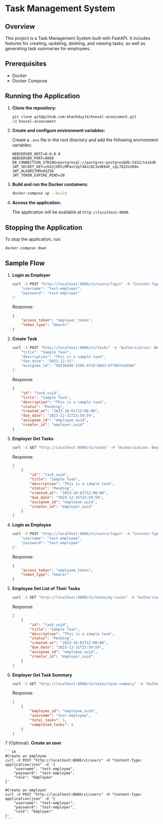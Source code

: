# Task Management System

## Overview

This project is a Task Management System built with FastAPI. It includes features for creating, updating, deleting, and viewing tasks, as well as generating task summaries for employees.

## Prerequisites

- Docker
- Docker Compose

## Running the Application

1. **Clone the repository:**

    ```sh
    git clone git@github.com:khanhduy14/knovel-assessment.git
    cd knovel-assessment
    ```

2. **Create and configure environment variables:**

    Create a `.env` file in the root directory and add the following environment variables:

    ```env
    WEBSERVER_HOST=0.0.0.0
    WEBSERVER_PORT=8080
    DB_CONNECTION_STRING=postgresql://postgres:postgres@db:5432/taskdb
    JWT_SECRET_KEY=zkX2jO9lLMPavt2pf4AiC8C3eUK64F_zqL7Q1XsVH9o
    JWT_ALGORITHM=HS256
    JWT_TOKEN_EXPIRE_MINS=30
    ```

3. **Build and run the Docker containers:**

    ```sh
    docker-compose up --build
    ```

4. **Access the application:**

    The application will be available at `http://localhost:8080`.

## Stopping the Application

To stop the application, run:

```sh
docker-compose down
```

## Sample Flow

1. **Login as Employer**

    ```sh
    curl -X POST "http://localhost:8080/v1/users/login" -H "Content-Type: application/json" -d '{
        "username": "test-employer",
        "password": "test-employer"
    }'
    ```

    Response:
    ```json
    {
        "access_token": "employer_token",
        "token_type": "bearer"
    }
    ```

2. **Create Task**

    ```sh
    curl -X POST "http://localhost:8080/v1/tasks" -H "Authorization: Bearer employer_token" -H "Content-Type: application/json" -d '{
        "title": "Sample Task",
        "description": "This is a sample task",
        "due_date": "2023-12-31",
        "assignee_id": "5023b690-2295-4729-b843-677867a3d386"
    }'
    ```

    Response:
    ```json
    {
        "id": "task_uuid",
        "title": "Sample Task",
        "description": "This is a sample task",
        "status": "Pending",
        "created_at": "2023-10-01T12:00:00",
        "due_date": "2023-12-31T23:59:59",
        "assignee_id": "employee_uuid",
        "creator_id": "employer_uuid"
    }
    ```

3. **Employer Get Tasks**

    ```sh
    curl -X GET "http://localhost:8080/v1/tasks" -H "Authorization: Bearer employer_token"
    ```

    Response:
    ```json
    [
        {
            "id": "task_uuid",
            "title": "Sample Task",
            "description": "This is a sample task",
            "status": "Pending",
            "created_at": "2023-10-01T12:00:00",
            "due_date": "2023-12-31T23:59:59",
            "assignee_id": "employee_uuid",
            "creator_id": "employer_uuid"
        }
    ]
    ```

4. **Login as Employee**

    ```sh
    curl -X POST "http://localhost:8080/v1/users/login" -H "Content-Type: application/json" -d '{
        "username": "test-employee",
        "password": "test-employee"
    }'
    ```

    Response:
    ```json
    {
        "access_token": "employee_token",
        "token_type": "bearer"
    }
    ```

5. **Employee Get List of Their Tasks**

    ```sh
    curl -X GET "http://localhost:8080/v1/tasks/my-tasks" -H "Authorization: Bearer employee_token"
    ```

    Response:
    ```json
    [
        {
            "id": "task_uuid",
            "title": "Sample Task",
            "description": "This is a sample task",
            "status": "Pending",
            "created_at": "2023-10-01T12:00:00",
            "due_date": "2023-12-31T23:59:59",
            "assignee_id": "employee_uuid",
            "creator_id": "employer_uuid"
        }
    ]
    ```

6. **Employer Get Task Summary**

    ```sh
    curl -X GET "http://localhost:8080/v1/tasks/task-summary" -H "Authorization: Bearer employer_token"
    ```

    Response:
    ```json
    [
        {
            "employee_id": "employee_uuid",
            "username": "test-employee",
            "total_tasks": 1,
            "completed_tasks": 0
        }
    ]
    ```

7 (Optional). **Create an user**

    ```sh
    #Create an employee
    curl -X POST "http://localhost:8080/v1/users" -H "Content-Type: application/json" -d '{
        "username": "test-employee",
        "password": "test-employee",
        "role": "Employee"
    }'

    #Create an employer
    curl -X POST "http://localhost:8080/v1/users" -H "Content-Type: application/json" -d '{
        "username": "test-employer",
        "password": "test-employer",
        "role": "Employer"
    }'
    ```